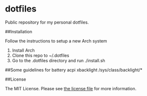 # dotfiles

Public repository for my personal dotfiles.

##Installation

Follow the instructions to setup a new Arch system

1. Install Arch
2. Clone this repo to ~/.dotfiles
3. Go to the .dotfiles directory and run ./install.sh

##Some guidelines for battery
acpi
xbacklight
/sys/class/backlight/*

##License

The MIT License. Please see [the license file](license.md) for more information.

